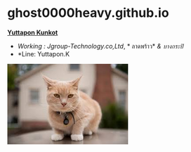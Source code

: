# ghost0000heavy.github.io

**[Yuttapon Kunkot](https://gitlab.com/ghsot0000heavyt/yuttapon.github.io/)**
* *Working : Jgroup-Technology.co,Ltd*, * ลาดพร้าว* *&* *บางกระปิ* 
* *Line: Yuttapon.K

 ![cat](cat.jpg)
